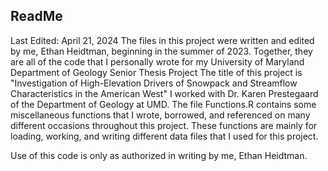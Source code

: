 ## ReadMe ##
Last Edited: April 21, 2024
The files in this project were written and edited by me, Ethan Heidtman, beginning in the summer of 2023. 
Together, they are all of the code that I personally wrote for my University of Maryland Department of Geology Senior Thesis Project
The title of this project is "Investigation of High-Elevation Drivers of Snowpack and Streamflow Characteristics in the American West"
I worked with Dr. Karen Prestegaard of the Department of Geology at UMD.
The file Functions.R contains some miscellaneous functions that I wrote, borrowed, and referenced on many different occasions throughout 
this project. These functions are mainly for loading, working, and writing different data files that I used for this project.

Use of this code is only as authorized in writing by me, Ethan Heidtman.
